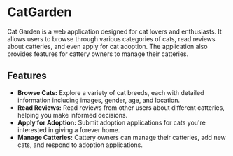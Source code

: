 # CatGarden

Cat Garden is a web application designed for cat lovers and enthusiasts. It allows users to browse through various categories of cats, read reviews about catteries, and even apply for cat adoption. The application also provides features for cattery owners to manage their catteries.

## Features

- **Browse Cats:** Explore a variety of cat breeds, each with detailed information including images, gender, age, and location.
- **Read Reviews:** Read reviews from other users about different catteries, helping you make informed decisions.
- **Apply for Adoption:** Submit adoption applications for cats you're interested in giving a forever home.
- **Manage Catteries:** Cattery owners can manage their catteries, add new cats, and respond to adoption applications.
